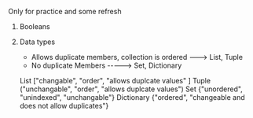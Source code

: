 Only for practice and some refresh

1. Booleans
2. Data types 
    - Allows duplicate members, collection is ordered ---> List, Tuple
    - No duplicate Members -----> Set, Dictionary

    List ["changable", "order",  "allows duplcate values" ] 
    Tuple ("unchangable", "order",  "allows duplcate values") 
    Set {"unordered", "unindexed", "unchangable"}
    Dictionary {"ordered", "changeable and does not allow duplicates"}


